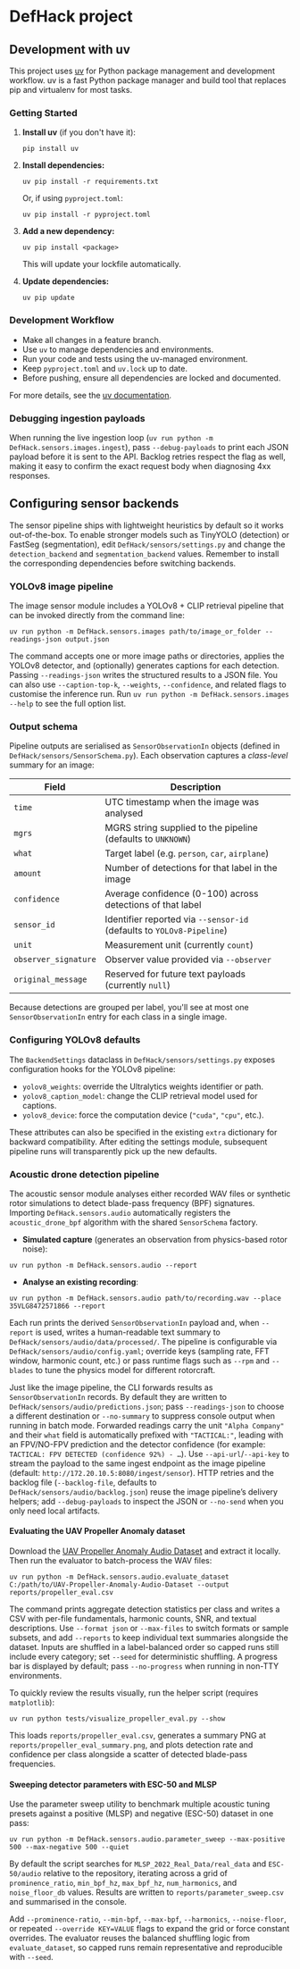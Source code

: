 # DefHack project


## Development with uv

This project uses [uv](https://github.com/astral-sh/uv) for Python package management and development workflow. uv is a fast Python package manager and build tool that replaces pip and virtualenv for most tasks.

### Getting Started

1. **Install uv** (if you don't have it):
	```pwsh
	pip install uv
	```

2. **Install dependencies:**
	```pwsh
	uv pip install -r requirements.txt
	```
	Or, if using `pyproject.toml`:
	```pwsh
	uv pip install -r pyproject.toml
	```

3. **Add a new dependency:**
	```pwsh
	uv pip install <package>
	```
	This will update your lockfile automatically.

4. **Update dependencies:**
	```pwsh
	uv pip update
	```

### Development Workflow

- Make all changes in a feature branch.
- Use `uv` to manage dependencies and environments.
- Run your code and tests using the uv-managed environment.
- Keep `pyproject.toml` and `uv.lock` up to date.
- Before pushing, ensure all dependencies are locked and documented.

For more details, see the [uv documentation](https://github.com/astral-sh/uv).

### Debugging ingestion payloads

When running the live ingestion loop (`uv run python -m DefHack.sensors.images.ingest`), pass
`--debug-payloads` to print each JSON payload before it is sent to the API.
Backlog retries respect the flag as well, making it easy to confirm the exact
request body when diagnosing 4xx responses.

## Configuring sensor backends

The sensor pipeline ships with lightweight heuristics by default so it works
out-of-the-box.  To enable stronger models such as TinyYOLO (detection) or
FastSeg (segmentation), edit `DefHack/sensors/settings.py` and change the
`detection_backend` and `segmentation_backend` values.  Remember to install the
corresponding dependencies before switching backends.

### YOLOv8 image pipeline

The image sensor module includes a YOLOv8 + CLIP retrieval pipeline that can be
invoked directly from the command line:

```pwsh
uv run python -m DefHack.sensors.images path/to/image_or_folder --readings-json output.json
```

The command accepts one or more image paths or directories, applies the YOLOv8
detector, and (optionally) generates captions for each detection. Passing
`--readings-json` writes the structured results to a JSON file. You can also use
`--caption-top-k`, `--weights`, `--confidence`, and related flags to customise
the inference run. Run `uv run python -m DefHack.sensors.images --help` to see
the full option list.

### Output schema

Pipeline outputs are serialised as `SensorObservationIn` objects (defined in
`DefHack/sensors/SensorSchema.py`). Each observation captures a *class-level*
summary for an image:

| Field | Description |
| --- | --- |
| `time` | UTC timestamp when the image was analysed |
| `mgrs` | MGRS string supplied to the pipeline (defaults to `UNKNOWN`) |
| `what` | Target label (e.g. `person`, `car`, `airplane`) |
| `amount` | Number of detections for that label in the image |
| `confidence` | Average confidence (0-100) across detections of that label |
| `sensor_id` | Identifier reported via `--sensor-id` (defaults to `YOLOv8-Pipeline`) |
| `unit` | Measurement unit (currently `count`) |
| `observer_signature` | Observer value provided via `--observer` |
| `original_message` | Reserved for future text payloads (currently `null`) |

Because detections are grouped per label, you'll see at most one
`SensorObservationIn` entry for each class in a single image.

### Configuring YOLOv8 defaults

The `BackendSettings` dataclass in `DefHack/sensors/settings.py` exposes
configuration hooks for the YOLOv8 pipeline:

- `yolov8_weights`: override the Ultralytics weights identifier or path.
- `yolov8_caption_model`: change the CLIP retrieval model used for captions.
- `yolov8_device`: force the computation device (`"cuda"`, `"cpu"`, etc.).

These attributes can also be specified in the existing `extra` dictionary for
backward compatibility. After editing the settings module, subsequent pipeline
runs will transparently pick up the new defaults.

### Acoustic drone detection pipeline

The acoustic sensor module analyses either recorded WAV files or synthetic
rotor simulations to detect blade-pass frequency (BPF) signatures. Importing
`DefHack.sensors.audio` automatically registers the `acoustic_drone_bpf`
algorithm with the shared `SensorSchema` factory.

- **Simulated capture** (generates an observation from physics-based rotor noise):

```pwsh
uv run python -m DefHack.sensors.audio --report
```

- **Analyse an existing recording**:

```pwsh
uv run python -m DefHack.sensors.audio path/to/recording.wav --place 35VLG8472571866 --report
```

Each run prints the derived `SensorObservationIn` payload and, when
`--report` is used, writes a human-readable text summary to
`DefHack/sensors/audio/data/processed/`. The pipeline is configurable via
`DefHack/sensors/audio/config.yaml`; override keys (sampling rate, FFT window,
harmonic count, etc.) or pass runtime flags such as `--rpm` and `--blades`
to tune the physics model for different rotorcraft.

Just like the image pipeline, the CLI forwards results as
`SensorObservationIn` records. By default they are written to
`DefHack/sensors/audio/predictions.json`; pass `--readings-json` to choose a
different destination or `--no-summary` to suppress console output when
running in batch mode. Forwarded readings carry the unit `"Alpha Company"`
and their `what` field is automatically prefixed with `"TACTICAL:"`, leading
with an FPV/NO-FPV prediction and the detector confidence (for example:
`TACTICAL: FPV DETECTED (confidence 92%) - …`). Use `--api-url`/`--api-key` to stream the
payload to the same ingest endpoint as the image pipeline (default:
`http://172.20.10.5:8080/ingest/sensor`). HTTP retries and the backlog file
(`--backlog-file`, defaults to `DefHack/sensors/audio/backlog.json`) reuse the
image pipeline’s delivery helpers; add `--debug-payloads` to inspect the JSON
or `--no-send` when you only need local artifacts.

#### Evaluating the UAV Propeller Anomaly dataset

Download the [UAV Propeller Anomaly Audio Dataset](https://github.com/tiiuae/UAV-Propeller-Anomaly-Audio-Dataset)
and extract it locally. Then run the evaluator to batch-process the WAV files:

```pwsh
uv run python -m DefHack.sensors.audio.evaluate_dataset C:/path/to/UAV-Propeller-Anomaly-Audio-Dataset --output reports/propeller_eval.csv
```

The command prints aggregate detection statistics per class and writes a CSV
with per-file fundamentals, harmonic counts, SNR, and textual descriptions. Use
`--format json` or `--max-files` to switch formats or sample subsets, and add
`--reports` to keep individual text summaries alongside the dataset. Inputs are
shuffled in a label-balanced order so capped runs still include every category;
set `--seed` for deterministic shuffling. A progress bar is displayed by
default; pass `--no-progress` when running in non-TTY environments.

To quickly review the results visually, run the helper script (requires
`matplotlib`):

```pwsh
uv run python tests/visualize_propeller_eval.py --show
```

This loads `reports/propeller_eval.csv`, generates a summary PNG at
`reports/propeller_eval_summary.png`, and plots detection rate and confidence
per class alongside a scatter of detected blade-pass frequencies.

#### Sweeping detector parameters with ESC-50 and MLSP

Use the parameter sweep utility to benchmark multiple acoustic tuning presets
against a positive (MLSP) and negative (ESC-50) dataset in one pass:

```pwsh
uv run python -m DefHack.sensors.audio.parameter_sweep --max-positive 500 --max-negative 500 --quiet
```

By default the script searches for `MLSP_2022_Real_Data/real_data` and
`ESC-50/audio` relative to the repository, iterating across a grid of
`prominence_ratio`, `min_bpf_hz`, `max_bpf_hz`, `num_harmonics`, and
`noise_floor_db` values. Results are written to `reports/parameter_sweep.csv`
and summarised in the console.

Add `--prominence-ratio`, `--min-bpf`, `--max-bpf`, `--harmonics`,
`--noise-floor`, or repeated `--override KEY=VALUE` flags to expand the grid or
force constant overrides. The evaluator reuses the balanced shuffling logic
from `evaluate_dataset`, so capped runs remain representative and reproducible
with `--seed`.


